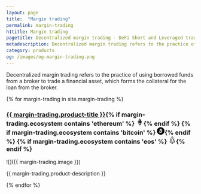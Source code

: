 ```yaml
---
layout: page
title:  "Margin trading"
permalink: margin-trading
h1title: Margin trading
pagetitle: Decentralized margin trading - DeFi Short and Leveraged trading platforms    
metadescription: Decentralized margin trading refers to the practice of using borrowed funds from a broker to trade a financial asset, which forms the collateral for the loan from the broker.
category: products
og: /images/og-margin-trading.png
---
```

Decentralized margin trading refers to the practice of using borrowed funds from a broker to trade a financial asset, which forms the collateral for the loan from the broker.

{% for margin-trading in site.margin-trading %}
### <a href="{{ margin-trading.product-url }}?utm_source=defiprime.com">{{ margin-trading.product-title }}</a>{% if margin-trading.ecosystem contains 'ethereum' %} ![](images/ether.png "Built on Ethereum or related to Ethereum ecosystem"){% endif %} {% if margin-trading.ecosystem contains 'bitcoin' %} ![](/images/btc.png "Using Bitcoin ecosystem"){% endif %} {% if margin-trading.ecosystem contains 'eos' %} ![](/images/eos.png "Built on EOS or related to EOS ecosystem"){% endif %}

![]({{ margin-trading.image }})

{{ margin-trading.product-description }}

{% endfor %}
